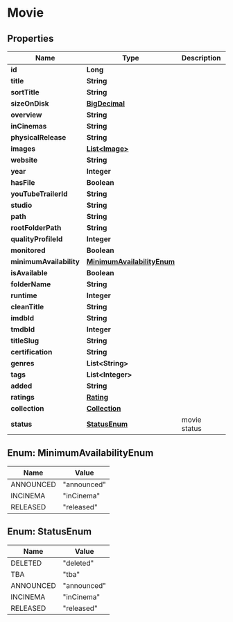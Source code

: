 # Movie

## Properties
Name | Type | Description | Notes
------------ | ------------- | ------------- | -------------
**id** | **Long** |  |  [optional]
**title** | **String** |  | 
**sortTitle** | **String** |  |  [optional]
**sizeOnDisk** | [**BigDecimal**](BigDecimal.md) |  |  [optional]
**overview** | **String** |  |  [optional]
**inCinemas** | **String** |  |  [optional]
**physicalRelease** | **String** |  |  [optional]
**images** | [**List&lt;Image&gt;**](Image.md) |  |  [optional]
**website** | **String** |  |  [optional]
**year** | **Integer** |  |  [optional]
**hasFile** | **Boolean** |  |  [optional]
**youTubeTrailerId** | **String** |  |  [optional]
**studio** | **String** |  |  [optional]
**path** | **String** |  |  [optional]
**rootFolderPath** | **String** |  |  [optional]
**qualityProfileId** | **Integer** |  |  [optional]
**monitored** | **Boolean** |  |  [optional]
**minimumAvailability** | [**MinimumAvailabilityEnum**](#MinimumAvailabilityEnum) |  |  [optional]
**isAvailable** | **Boolean** |  |  [optional]
**folderName** | **String** |  |  [optional]
**runtime** | **Integer** |  |  [optional]
**cleanTitle** | **String** |  |  [optional]
**imdbId** | **String** |  |  [optional]
**tmdbId** | **Integer** |  |  [optional]
**titleSlug** | **String** |  |  [optional]
**certification** | **String** |  |  [optional]
**genres** | **List&lt;String&gt;** |  |  [optional]
**tags** | **List&lt;Integer&gt;** |  |  [optional]
**added** | **String** |  |  [optional]
**ratings** | [**Rating**](Rating.md) |  |  [optional]
**collection** | [**Collection**](Collection.md) |  |  [optional]
**status** | [**StatusEnum**](#StatusEnum) | movie status |  [optional]

<a name="MinimumAvailabilityEnum"></a>
## Enum: MinimumAvailabilityEnum
Name | Value
---- | -----
ANNOUNCED | &quot;announced&quot;
INCINEMA | &quot;inCinema&quot;
RELEASED | &quot;released&quot;

<a name="StatusEnum"></a>
## Enum: StatusEnum
Name | Value
---- | -----
DELETED | &quot;deleted&quot;
TBA | &quot;tba&quot;
ANNOUNCED | &quot;announced&quot;
INCINEMA | &quot;inCinema&quot;
RELEASED | &quot;released&quot;
